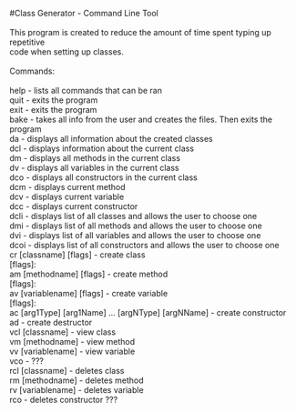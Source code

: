 #Class Generator - Command Line Tool <br />
<br />
This program is created to reduce the amount of time spent typing up repetitive<br />
code when setting up classes.<br />
<br />
Commands:<br />
<br />
help - lists all commands that can be ran<br />
quit - exits the program<br />
exit - exits the program<br />
bake - takes all info from the user and creates the files. Then exits the program<br />
da - displays all information about the created classes<br />
dcl - displays information about the current class<br />
dm - displays all methods in the current class<br />
dv - displays all variables in the current class<br />
dco - displays all constructors in the current class<br />
dcm - displays current method<br />
dcv - displays current variable<br />
dcc - displays current constructor<br />
dcli - displays list of all classes and allows the user to choose one<br />
dmi - displays list of all methods and allows the user to choose one<br />
dvi - displays list of all variables and allows the user to choose one<br />
dcoi - displays list of all constructors and allows the user to choose one<br />
cr [classname] [flags] - create class<br />
  [flags]:<br />
am [methodname] [flags] - create method<br />
  [flags]:<br />
av [variablename] [flags] - create variable<br />
  [flags]:<br />
ac [arg1Type] [arg1Name] ... [argNType] [argNName] - create constructor<br />
ad - create destructor<br />
vcl [classname] - view class<br />
vm [methodname] - view method<br />
vv [variablename] - view variable<br />
vco - ???<br />
rcl [classname] - deletes class<br />
rm [methodname] - deletes method<br />
rv [variablename] - deletes variable<br />
rco - deletes constructor ???<br />
